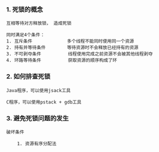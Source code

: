 ### 1. 死锁的概念

    互相等待对方释放锁， 造成死锁

    同时满足4个条件：
    1. 互斥条件             多个线程不能同时使用同一个资源
    2. 持有并等待条件        等待资源时不会释放已经持有的资源
    3. 不可剥夺条件          线程使用完成之前资源不会被其他线程剥夺
    4. 环路等待条件          获取资源的顺序构成了环

### 2.  如何排查死锁

    Java程序，可以使用jsack工具

    C程序，可以使用pstack + gdb工具

### 3. 避免死锁问题的发生

    破坏条件

        1. 资源有序分配法
